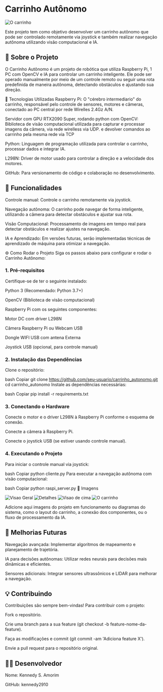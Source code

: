 # Carrinho Autônomo
![O carrinho](./fotos/O%20carrinho.png)

Este projeto tem como objetivo desenvolver um carrinho autônomo que pode ser controlado remotamente via joystick e também realizar navegação autônoma utilizando visão computacional e IA.

 ## 🚗 Sobre o Projeto
O Carrinho Autônomo é um projeto de robótica que utiliza Raspberry Pi,  1 PC com OpenCV e IA para controlar um carrinho inteligente. Ele pode ser operado manualmente por meio de um controle remoto ou seguir uma rota predefinida de maneira autônoma, detectando obstáculos e ajustando sua direção.

🔧 Tecnologias Utilizadas
Raspberry Pi: O "cérebro intermediario" do carrinho, responsável pelo controle de sensores, motores e câmeras, conectado ao PC central por rede Wirelles 2.4Gz A/N.

Servidor com GPU RTX2090 Super, rodando python com OpenCV: Biblioteca de visão computacional utilizada para capturar e processar imagens da câmera, via rede wirelless via UDP. e devolver comandos ao carrinho pela mesma rede via TCP 

Python: Linguagem de programação utilizada para controlar o carrinho, processar dados e integrar IA.

L298N: Driver de motor usado para controlar a direção e a velocidade dos motores.

GitHub: Para versionamento de código e colaboração no desenvolvimento.

## 🎯 Funcionalidades
Controle manual: Controle o carrinho remotamente via joystick.

Navegação autônoma: O carrinho pode navegar de forma inteligente, utilizando a câmera para detectar obstáculos e ajustar sua rota.

Visão Computacional: Processamento de imagens em tempo real para detectar obstáculos e realizar ajustes na navegação.

IA e Aprendizado: Em versões futuras, serão implementadas técnicas de aprendizado de máquina para otimizar a navegação.

⚙️ Como Rodar o Projeto
Siga os passos abaixo para configurar e rodar o Carrinho Autônomo:

### 1. Pré-requisitos
Certifique-se de ter o seguinte instalado:

Python 3 (Recomendado: Python 3.7+)

OpenCV (Biblioteca de visão computacional)

Raspberry Pi com os seguintes componentes:

Motor DC com driver L298N

Câmera Raspberry Pi ou Webcam USB

Dongle WIFI USB com antena Externa

Joystick USB (opcional, para controle manual)

### 2. Instalação das Dependências
Clone o repositório:

bash
Copiar
git clone https://github.com/seu-usuario/carrinho_autonomo.git
cd carrinho_autonomo
Instale as dependências necessárias:

bash
Copiar
pip install -r requirements.txt
### 3. Conectando o Hardware
Conecte o motor e o driver L298N à Raspberry Pi conforme o esquema de conexão.

Conecte a câmera à Raspberry Pi.

Conecte o joystick USB (se estiver usando controle manual).

### 4. Executando o Projeto
Para iniciar o controle manual via joystick:

bash
Copiar
python cliente.py
Para executar a navegação autônoma com visão computacional:

bash
Copiar
python raspi_server.py
📸 Imagens

![Visao Geral](./fotos/IMG_0146.jpg)
![Detalhes](./fotos/IMG_0147.jpg)
![Visao de cima](./fotos/IMG_0148.jpg)
![O carrinho](./fotos/O%20carrinho.png)

Adicione aqui imagens do projeto em funcionamento ou diagramas do sistema, como o layout do carrinho, a conexão dos componentes, ou o fluxo de processamento da IA.

## 🚀 Melhorias Futuras
Navegação avançada: Implementar algoritmos de mapeamento e planejamento de trajetória.

IA para decisões autônomas: Utilizar redes neurais para decisões mais dinâmicas e eficientes.

Sensores adicionais: Integrar sensores ultrassônicos e LIDAR para melhorar a navegação.

## 💡 Contribuindo
Contribuições são sempre bem-vindas! Para contribuir com o projeto:

Fork o repositório.

Crie uma branch para a sua feature (git checkout -b feature-nome-da-feature).

Faça as modificações e commit (git commit -am 'Adiciona feature X').

Envie a pull request para o repositório original.

## 👨‍💻 Desenvolvedor
Nome: Kennedy S. Amorim

GitHub: kennedy2910
